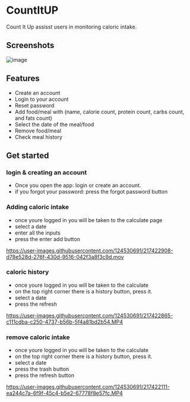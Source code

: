 # CountItUP
Count It Up assisst users in monitoring caloric intake. 

## Screenshots
![image](https://user-images.githubusercontent.com/124530691/217418340-531cc466-b335-44bd-93f6-0adbd8f06a16.png)

## Features
* Create an account
* Login to your account
* Reset password
* Add food/meal with (name, calorie count, protein count, carbs count, and fats count)
* Select the date of the meal/food
* Remove food/meal
* Check meal history

## Get started

### login & creating an account
* Once you open the app: login or create an account.
* if you forgot your password: press the forgot password button 


### Adding caloric intake
* once youre logged in you will be taken to the calculate page
* select a date
* enter all the inputs
* press the enter add button

https://user-images.githubusercontent.com/124530691/217422908-d78e528d-276f-430d-9516-042f3a8f3c9d.mov


### caloric history 
* once youre logged in you will be taken to the calculate
* on the top right corner there is a history button, press it.
* select a date
* press the refresh 

https://user-images.githubusercontent.com/124530691/217422865-c111cdba-c250-4737-b56b-5f4a81bd2b54.MP4


### remove caloric intake 
* once youre logged in you will be taken to the calculate
* on the top right corner there is a history button, press it.
* select a date
* press the trash button 
* press the refresh button


https://user-images.githubusercontent.com/124530691/217422111-ea244c7a-6f9f-45c4-b5e2-67778f8e57fc.MP4

